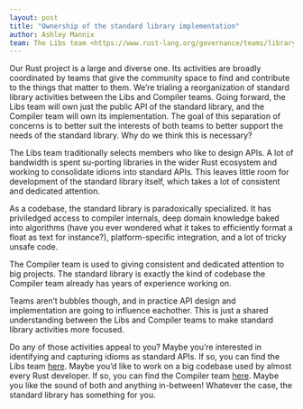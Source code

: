 ```yaml
---
layout: post
title: "Ownership of the standard library implementation"
author: Ashley Mannix
team: The Libs team <https://www.rust-lang.org/governance/teams/library>
---
```


Our Rust project is a large and diverse one. Its activities are broadly coordinated by teams that give the community space to find and contribute to the things that matter to them. We’re trialing a reorganization of standard library activities between the Libs and Compiler teams. Going forward, the Libs team will own just the public API of the standard library, and the Compiler team will own its implementation. The goal of this separation of concerns is to better suit the interests of both teams to better support the needs of the standard library. Why do we think this is necessary?

The Libs team traditionally selects members who like to design APIs. A lot of bandwidth is spent su-porting libraries in the wider Rust ecosystem and working to consolidate idioms into standard APIs. This leaves little room for development of the standard library itself, which takes a lot of consistent and dedicated attention.

As a codebase, the standard library is paradoxically specialized. It has priviledged access to compiler internals, deep domain knowledge baked into algorithms (have you ever wondered what it takes to efficiently format a float as text for instance?), platform-specific integration, and a lot of tricky unsafe code.

The Compiler team is used to giving consistent and dedicated attention to big projects.  The standard library is exactly the kind of codebase the Compiler team already has years of experience working on.

Teams aren’t bubbles though, and in practice API design and implementation are going to influence eachother. This is just a shared understanding between the Libs and Compiler teams to make standard library activities more focused.

Do any of those activities appeal to you? Maybe you’re interested in identifying and capturing idioms as standard APIs. If so, you can find the Libs team [here](https://forge.rust-lang.org/libs/index.html). Maybe you’d like to work on a big codebase used by almost every Rust developer. If so, you can find the Compiler team [here](https://forge.rust-lang.org/compiler/index.html). Maybe you like the sound of both and anything in-between! Whatever the case, the standard library has something for you.
